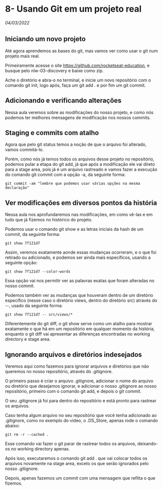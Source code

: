 # 8- Usando Git em um projeto real

###### 04/03/2022



## Iniciando um novo projeto

Até agora aprendemos as bases do git, mas vamos ver como usar o git num projeto mais real.

Primeiramente acesse o site https://github.com/rocketseat-education, e busque pelo nlw-03-discovery e baixe como zip.

Ache o diretório e abra-o no terminal, e inicie um novo repositório com o comando git init, logo após, faça um git add . e por fim um git commit.



## Adicionando e verificando alterações

Nessa aula veremos sobre as modificações do nosso projeto, e como nós podemos ter melhores mensagens de modificação nos nossos commits.



## Staging e commits com atalho

Agora que pelo git status temos a noção de que o arquivo foi alterado, vamos commitá-lo.

Porém, como nós já temos todos os arquivos desse projeto no repositório, podemos pular a etapa do git add, já que após a modificação ele vai direto para a stage area, pois já é um arquivo rastreado e vamos fazer a execução do comando git commit com a opção -a, da seguinte forma:

```
git commit -am "lembre que podemos usar várias opções na mesma declaração"
```



## Ver modificações em diversos pontos da história

Nessa aula nos aprofundaremos nas modificações, em como vê-las e em tudo que já fizemos no histórico do projeto.

Podemos usar o comando git show e as letras iniciais da hash de um commit, da seguinte forma:

```
git show 7f121d7
```

Assim, veremos exatamente aonde essas mudanças ocorreram, e o que foi retirado ou adicionado, e podemos ser ainda mais específicos, usando a seguinte opção:

```
git show 7f121d7 --color-words
```

Essa opção vai nos permitir ver as palavras exatas que foram alteradas no nosso commit.

Podemos também ver as mudanças que houveram dentro de um diretório específico (nesse caso o diretório views, dentro do diretório src) através do --, usado da seguinte forma:

```
git show 7f121d7 -- src/views/*
```

Diferentemente do git diff, o git show serve como um atalho para mostrar exatamente o que há em um repositório em qualquer momento da história, enquanto o git diff vai apresentar as diferenças encontradas no working directory e stage area.



## Ignorando arquivos e diretórios indesejados

Veremos aqui como fazemos para ignorar arquivos e diretórios que não queremos no nosso repositório, através do .gitignore.

O primeiro passo é criar o arquivo .gitignore, adicionar o nome do arquivo ou diretório que desejamos ignorar, e adicionar o nosso .gitignore ao nosso repositório, primeiro com o comando git add, e depois o git commit.

O seu .gitignore já foi para dentro do repositório e está pronto para rastrear os arquivos.

Caso tenha algum arquivo no seu repositório que você tenha adicionado ao .gitignore, como no exemplo do vídeo, o .DS_Store, apenas rode o comando abaixo:

```
git rm -r --cached .
```

Esse comando vai fazer o git parar de rastrear todos os arquivos, deixando-os no working directory apenas.

Após isso, executaremos o comando git add . que vai colocar todos os arquivos novamente na stage area, exceto os que serão ignorados pelo nosso .gitignore.

Depois, apenas fazemos um commit com uma mensagem que reflita o que fizemos.